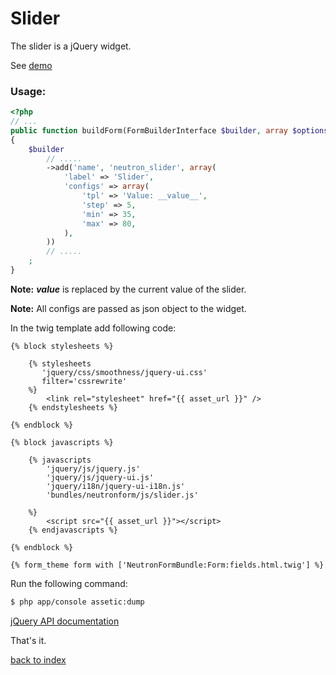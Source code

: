 Slider
======

The slider is a jQuery widget.

See [demo](http://jqueryui.com/slider/)

### Usage:

``` php
<?php
// ...
public function buildForm(FormBuilderInterface $builder, array $options)
{
    $builder
        // .....
        ->add('name', 'neutron_slider', array(
            'label' => 'Slider',
            'configs' => array(
            	'tpl' => 'Value: __value__',
                'step' => 5, 
                'min' => 35,
                'max' => 80,
            ),
        ))
		// .....
    ;
}
```

**Note:** *__value__* is replaced by the current value of the slider.

**Note:** All configs are passed as json object to the widget.

In the twig template add following code:

``` jinja
{% block stylesheets %}
            
    {% stylesheets
       'jquery/css/smoothness/jquery-ui.css' 
       filter='cssrewrite'
    %}
        <link rel="stylesheet" href="{{ asset_url }}" />
    {% endstylesheets %}

{% endblock %}

{% block javascripts %}

    {% javascripts
        'jquery/js/jquery.js'
        'jquery/js/jquery-ui.js'
        'jquery/i18n/jquery-ui-i18n.js'
        'bundles/neutronform/js/slider.js'
   
    %}
        <script src="{{ asset_url }}"></script>
	{% endjavascripts %}

{% endblock %}

{% form_theme form with ['NeutronFormBundle:Form:fields.html.twig'] %}

```

Run the following command:

``` bash
$ php app/console assetic:dump
```

[jQuery API documentation](http://api.jqueryui.com/slider/)

That's it.

[back to index](index.md#list)
